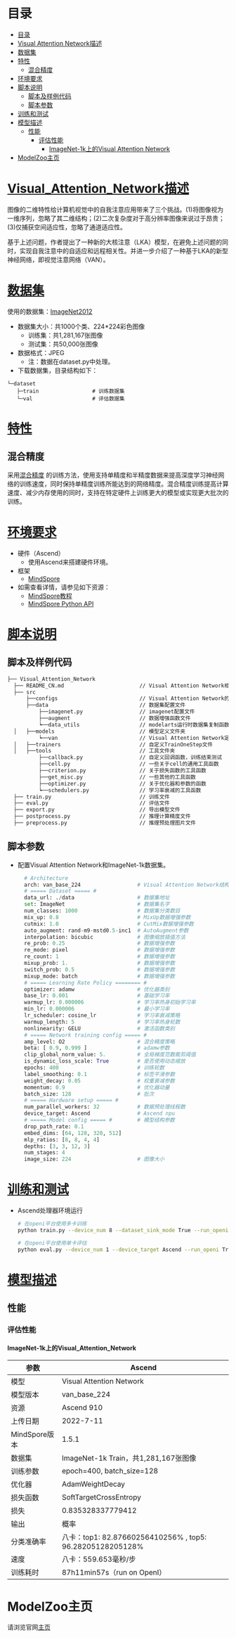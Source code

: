 # 目录

<!-- TOC -->

- [目录](#目录)
- [Visual Attention Network描述](#Visual_Attention_Network描述)
- [数据集](#数据集)
- [特性](#特性)
    - [混合精度](#混合精度)
- [环境要求](#环境要求)
- [脚本说明](#脚本说明)
    - [脚本及样例代码](#脚本及样例代码)
    - [脚本参数](#脚本参数)
- [训练和测试](#训练和测试)
- [模型描述](#模型描述)
    - [性能](#性能)
        - [评估性能](#评估性能)
            - [ImageNet-1k上的Visual Attention Network](#imagenet-1k上的Visual_Attention_Network)
- [ModelZoo主页](#modelzoo主页)

<!-- /TOC -->

# [Visual_Attention_Network描述](#目录)

图像的二维特性给计算机视觉中的自我注意应用带来了三个挑战。(1)将图像视为一维序列，忽略了其二维结构；(2)二次复杂度对于高分辨率图像来说过于昂贵；(3)仅捕获空间适应性，忽略了通道适应性。

基于上述问题，作者提出了一种新的大核注意（LKA）模型，在避免上述问题的同时，实现自我注意中的自适应和远程相关性。并进一步介绍了一种基于LKA的新型神经网络，即视觉注意网络（VAN）。

# [数据集](#目录)

使用的数据集：[ImageNet2012](http://www.image-net.org/)

- 数据集大小：共1000个类、224*224彩色图像
    - 训练集：共1,281,167张图像
    - 测试集：共50,000张图像
- 数据格式：JPEG
    - 注：数据在dataset.py中处理。
- 下载数据集，目录结构如下：

 ```text
└─dataset
    ├─train                 # 训练数据集
    └─val                   # 评估数据集
```

# [特性](#目录)

## 混合精度

采用[混合精度](https://www.mindspore.cn/tutorials/experts/zh-CN/master/others/mixed_precision.html)
的训练方法，使用支持单精度和半精度数据来提高深度学习神经网络的训练速度，同时保持单精度训练所能达到的网络精度。混合精度训练提高计算速度、减少内存使用的同时，支持在特定硬件上训练更大的模型或实现更大批次的训练。

# [环境要求](#目录)

- 硬件（Ascend）
    - 使用Ascend来搭建硬件环境。
- 框架
    - [MindSpore](https://www.mindspore.cn/install/en)
- 如需查看详情，请参见如下资源：
    - [MindSpore教程](https://www.mindspore.cn/tutorials/zh-CN/r1.3/index.html)
    - [MindSpore Python API](https://www.mindspore.cn/docs/api/zh-CN/r1.3/index.html)

# [脚本说明](#目录)

## 脚本及样例代码

```bash
├── Visual_Attention_Network
  ├── README_CN.md                        // Visual Attention Network相关说明
  ├── src
      ├──configs                          // Visual Attention Network的配置文件
      ├──data                             // 数据集配置文件
          ├──imagenet.py                  // imagenet配置文件
          ├──augment                      // 数据增强函数文件
          ┕──data_utils                   // modelarts运行时数据集复制函数文件
  │   ├──models                           // 模型定义文件夹
          ┕──van                          // Visual Attention Network定义文件
  │   ├──trainers                         // 自定义TrainOneStep文件
  │   ├──tools                            // 工具文件夹
          ├──callback.py                  // 自定义回调函数，训练结束测试
          ├──cell.py                      // 一些关于cell的通用工具函数
          ├──criterion.py                 // 关于损失函数的工具函数
          ├──get_misc.py                  // 一些其他的工具函数
          ├──optimizer.py                 // 关于优化器和参数的函数
          ┕──schedulers.py                // 学习率衰减的工具函数
  ├── train.py                            // 训练文件
  ├── eval.py                             // 评估文件
  ├── export.py                           // 导出模型文件
  ├── postprocess.py                      // 推理计算精度文件
  ├── preprocess.py                       // 推理预处理图片文件

```

## 脚本参数

- 配置Visual Attention Network和ImageNet-1k数据集。

  ```python
    # Architecture
    arch: van_base_224                  # Visual Attention Network结构选择
    # ===== Dataset ===== #
    data_url: ./data                    # 数据集地址
    set: ImageNet                       # 数据集名字
    num_classes: 1000                   # 数据集分类数目
    mix_up: 0.8                         # MixUp数据增强参数
    cutmix: 1.0                         # CutMix数据增强参数
    auto_augment: rand-m9-mstd0.5-inc1  # AutoAugment参数
    interpolation: bicubic              # 图像缩放插值方法
    re_prob: 0.25                       # 数据增强参数
    re_mode: pixel                      # 数据增强参数
    re_count: 1                         # 数据增强参数
    mixup_prob: 1.                      # 数据增强参数
    switch_prob: 0.5                    # 数据增强参数
    mixup_mode: batch                   # 数据增强参数
    # ===== Learning Rate Policy ======== #
    optimizer: adamw                    # 优化器类别
    base_lr: 0.001                      # 基础学习率
    warmup_lr: 0.000006                 # 学习率热身初始学习率
    min_lr: 0.000006                    # 最小学习率
    lr_scheduler: cosine_lr             # 学习率衰减策略
    warmup_length: 5                    # 学习率热身轮数
    nonlinearity: GELU                  # 激活函数类别
    # ===== Network training config ===== #
    amp_level: O2                       # 混合精度策略
    beta: [ 0.9, 0.999 ]                # adamw参数
    clip_global_norm_value: 5.          # 全局梯度范数裁剪阈值
    is_dynamic_loss_scale: True         # 是否使用动态缩放
    epochs: 400                         # 训练轮数
    label_smoothing: 0.1                # 标签平滑参数
    weight_decay: 0.05                  # 权重衰减参数
    momentum: 0.9                       # 优化器动量
    batch_size: 128                     # 批次
    # ===== Hardware setup ===== #
    num_parallel_workers: 32            # 数据预处理线程数
    device_target: Ascend               # Ascend npu
    # ===== Model config ===== #        # 模型结构参数
    drop_path_rate: 0.1
    embed_dims: [64, 128, 320, 512]
    mlp_ratios: [8, 8, 4, 4]
    depths: [3, 3, 12, 3]
    num_stages: 4
    image_size: 224                     # 图像大小
  ```



# [训练和测试](#目录)

- Ascend处理器环境运行

  ```bash
  # 在openi平台使用多卡训练
  python train.py --device_num 8 --dataset_sink_mode True --run_openi True --device_target Ascend

  # 在openi平台使用单卡评估
  python eval.py --device_num 1 --device_target Ascend --run_openi True --pretrained True
  ```

# [模型描述](#目录)

## 性能

### 评估性能

#### ImageNet-1k上的Visual_Attention_Network

| 参数 | Ascend |
| ---- | ------ |
| 模型 | Visual Attention Network |
| 模型版本 | van_base_224 |
| 资源 | Ascend 910 |
| 上传日期 | 2022-7-11 |
| MindSpore版本 | 1.5.1 |
| 数据集 | ImageNet-1k Train，共1,281,167张图像 |
| 训练参数| epoch=400, batch_size=128 |
| 优化器 | AdamWeightDecay |
| 损失函数 | SoftTargetCrossEntropy |
| 损失| 0.835328337779412 |
| 输出 | 概率 |
| 分类准确率 | 八卡：top1: 82.87660256410256% , top5: 96.28205128205128% |
| 速度 | 八卡：559.653毫秒/步 |
| 训练耗时 | 87h11min57s（run on OpenI）|

# ModelZoo主页

请浏览官网[主页](https://gitee.com/mindspore/models)